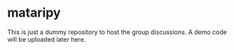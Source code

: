 # mataripy
This is just a dummy repository to host the group discussions. A demo code will be uploaded later here.
